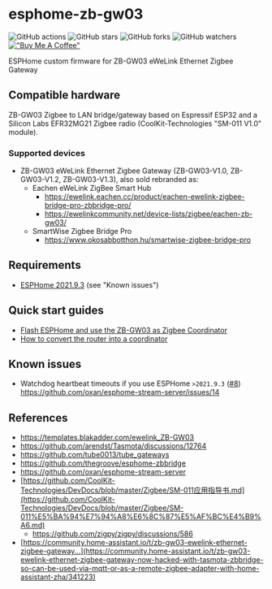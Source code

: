# esphome-zb-gw03

![GitHub actions](https://github.com/syssi/esphome-zb-gw03/actions/workflows/ci.yaml/badge.svg)
![GitHub stars](https://img.shields.io/github/stars/syssi/esphome-zb-gw03)
![GitHub forks](https://img.shields.io/github/forks/syssi/esphome-zb-gw03)
![GitHub watchers](https://img.shields.io/github/watchers/syssi/esphome-zb-gw03)
[!["Buy Me A Coffee"](https://img.shields.io/badge/buy%20me%20a%20coffee-donate-yellow.svg)](https://www.buymeacoffee.com/syssi)

ESPHome custom firmware for ZB-GW03 eWeLink Ethernet Zigbee Gateway

## Compatible hardware

ZB-GW03 Zigbee to LAN bridge/gateway based on Espressif ESP32 and a Silicon Labs EFR32MG21 Zigbee radio (CoolKit-Technologies "SM-011 V1.0" module).

### Supported devices

* ZB-GW03 eWeLink Ethernet Zigbee Gateway (ZB-GW03-V1.0, ZB-GW03-V1.2, ZB-GW03-V1.3), also sold rebranded as:
  * Eachen eWeLink ZigBee Smart Hub
    * https://ewelink.eachen.cc/product/eachen-ewelink-zigbee-bridge-pro-zbbridge-pro/
    * https://ewelinkcommunity.net/device-lists/zigbee/eachen-zb-gw03/
  * SmartWise Zigbee Bridge Pro
    * https://www.okosabbotthon.hu/smartwise-zigbee-bridge-pro

## Requirements

* [ESPHome 2021.9.3](https://github.com/esphome/esphome/releases) (see "Known issues")

## Quick start guides

* [Flash ESPHome and use the ZB-GW03 as Zigbee Coordinator](docs/flashing.md)
* [How to convert the router into a coordinator](docs/router.md)

## Known issues

* Watchdog heartbeat timeouts if you use ESPHome `>2021.9.3` ([#8][i8])<br/>
  https://github.com/oxan/esphome-stream-server/issues/14

[i8]: https://github.com/syssi/esphome-zb-gw03/issues/8

## References

* https://templates.blakadder.com/ewelink_ZB-GW03
* https://github.com/arendst/Tasmota/discussions/12764
* https://github.com/tube0013/tube_gateways
* https://github.com/thegroove/esphome-zbbridge
* https://github.com/oxan/esphome-stream-server
* [https://github.com/CoolKit-Technologies/DevDocs/blob/master/Zigbee/SM-011应用指导书.md](https://github.com/CoolKit-Technologies/DevDocs/blob/master/Zigbee/SM-011%E5%BA%94%E7%94%A8%E6%8C%87%E5%AF%BC%E4%B9%A6.md)
  * https://github.com/zigpy/zigpy/discussions/586
* [https://community.home-assistant.io/t/zb-gw03-ewelink-ethernet-zigbee-gateway...](https://community.home-assistant.io/t/zb-gw03-ewelink-ethernet-zigbee-gateway-now-hacked-with-tasmota-zbbridge-so-can-be-used-via-mqtt-or-as-a-remote-zigbee-adapter-with-home-assistant-zha/341223)

